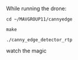 While running the drone: 

`cd ~/MAVGROUP11/cannyedge`

`make`

`./canny_edge_detector_rtp`


watch the magic
